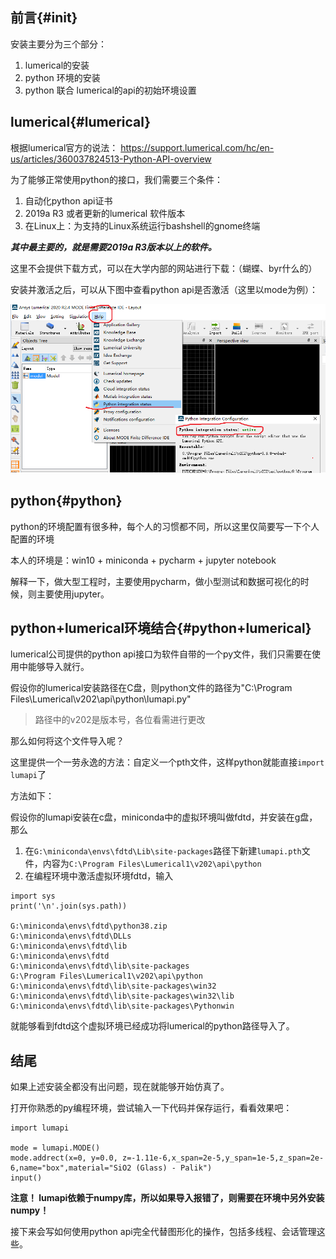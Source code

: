 ## 前言{#init}
安装主要分为三个部分：
1. lumerical的安装
2. python 环境的安装
3. python 联合 lumerical的api的初始环境设置



## lumerical{#lumerical}
根据lumerical官方的说法：  https://support.lumerical.com/hc/en-us/articles/360037824513-Python-API-overview



为了能够正常使用python的接口，我们需要三个条件：

1. 自动化python api证书
2. 2019a R3 或者更新的lumerical 软件版本
3. 在Linux上：为支持的Linux系统运行bashshell的gnome终端

***其中最主要的，就是需要2019a R3版本以上的软件。***

这里不会提供下载方式，可以在大学内部的网站进行下载：（蝴蝶、byr什么的）

安装并激活之后，可以从下图中查看python api是否激活（这里以mode为例）：

![](pics/2021-01-04-17-29-03.png)



## python{#python}

python的环境配置有很多种，每个人的习惯都不同，所以这里仅简要写一下个人配置的环境

本人的环境是：win10 + miniconda + pycharm + jupyter notebook

解释一下，做大型工程时，主要使用pycharm，做小型测试和数据可视化的时候，则主要使用jupyter。


## python+lumerical环境结合{#python+lumerical}

lumerical公司提供的python api接口为软件自带的一个py文件，我们只需要在使用中能够导入就行。

假设你的lumerical安装路径在C盘，则python文件的路径为"C:\Program Files\Lumerical\v202\api\python\lumapi.py"
> 路径中的v202是版本号，各位看需进行更改

那么如何将这个文件导入呢？

这里提供一个一劳永逸的方法：自定义一个pth文件，这样python就能直接`import lumapi`了

方法如下：

假设你的lumapi安装在c盘，miniconda中的虚拟环境叫做fdtd，并安装在g盘，那么

1. 在`G:\miniconda\envs\fdtd\Lib\site-packages`路径下新建`lumapi.pth`文件，内容为`C:\Program Files\Lumerical1\v202\api\python`
2. 在编程环境中激活虚拟环境fdtd，输入

```
import sys
print('\n'.join(sys.path))

G:\miniconda\envs\fdtd\python38.zip
G:\miniconda\envs\fdtd\DLLs
G:\miniconda\envs\fdtd\lib
G:\miniconda\envs\fdtd
G:\miniconda\envs\fdtd\lib\site-packages
G:\Program Files\Lumerical1\v202\api\python
G:\miniconda\envs\fdtd\lib\site-packages\win32
G:\miniconda\envs\fdtd\lib\site-packages\win32\lib
G:\miniconda\envs\fdtd\lib\site-packages\Pythonwin
```

就能够看到fdtd这个虚拟环境已经成功将lumerical的python路径导入了。


## 结尾
如果上述安装全都没有出问题，现在就能够开始仿真了。

打开你熟悉的py编程环境，尝试输入一下代码并保存运行，看看效果吧：

```
import lumapi

mode = lumapi.MODE()
mode.addrect(x=0, y=0.0, z=-1.11e-6,x_span=2e-5,y_span=1e-5,z_span=2e-6,name="box",material="SiO2 (Glass) - Palik")
input()
```

**注意！ lumapi依赖于numpy库，所以如果导入报错了，则需要在环境中另外安装numpy！**

接下来会写如何使用python api完全代替图形化的操作，包括多线程、会话管理这些。
